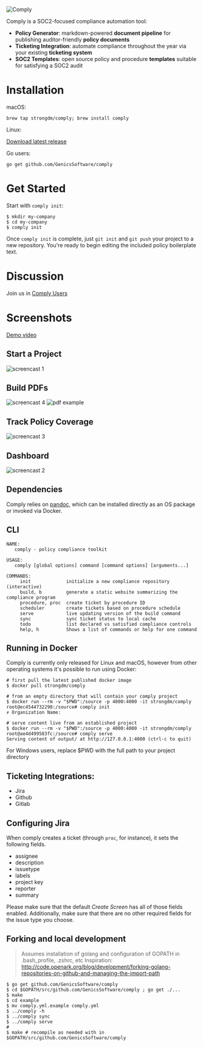 ![Comply](https://github.com/GenicsSoftware/comply/blob/master/logo.png)

Comply is a SOC2-focused compliance automation tool:

- **Policy Generator**: markdown-powered **document pipeline** for publishing auditor-friendly **policy documents**
- **Ticketing Integration**: automate compliance throughout the year via your existing **ticketing system**
- **SOC2 Templates**: open source policy and procedure **templates** suitable for satisfying a SOC2 audit

# Installation

macOS:

`brew tap strongdm/comply; brew install comply`

Linux:

[Download latest release](https://github.com/GenicsSoftware/comply/releases)

Go users:

`go get github.com/GenicsSoftware/comply`

# Get Started

Start with `comply init`:

```
$ mkdir my-company
$ cd my-company
$ comply init
```

Once `comply init` is complete, just `git init` and `git push` your project to a new repository. You're ready to begin editing the included policy boilerplate text.

# Discussion

Join us in [Comply Users](https://join.slack.com/t/comply-users/shared_invite/zt-4k3f46wy-Cs1DceznNvAL~lnW9_HjIA)

# Screenshots

[Demo video](https://vimeo.com/270257486)

## Start a Project
![screencast 1](sc-1.gif)

## Build PDFs
![screencast 4](sc-4.gif)
![pdf example](pdf-example.png)


## Track Policy Coverage
![screencast 3](sc-2.gif)

## Dashboard
![screencast 2](sc-3.gif)

## Dependencies

Comply relies on [pandoc](https://pandoc.org/), which can be installed directly as an OS package or invoked via Docker.

## CLI

```
NAME:
   comply - policy compliance toolkit

USAGE:
   comply [global options] command [command options] [arguments...]

COMMANDS:
     init             initialize a new compliance repository (interactive)
     build, b         generate a static website summarizing the compliance program
     procedure, proc  create ticket by procedure ID
     scheduler        create tickets based on procedure schedule
     serve            live updating version of the build command
     sync             sync ticket status to local cache
     todo             list declared vs satisfied compliance controls
     help, h          Shows a list of commands or help for one command
```

## Running in Docker

Comply is currently only released for Linux and macOS, however from other operating systems it's possible to run using Docker:

```
# first pull the latest published docker image
$ docker pull strongdm/comply

# from an empty directory that will contain your comply project
$ docker run --rm -v "$PWD":/source -p 4000:4000 -it strongdm/comply
root@ec4544732298:/source# comply init
✗ Organization Name:

# serve content live from an established project
$ docker run --rm -v "$PWD":/source -p 4000:4000 -it strongdm/comply
root@ae4d499583fc:/source# comply serve
Serving content of output/ at http://127.0.0.1:4000 (ctrl-c to quit)
```

For Windows users, replace $PWD with the full path to your project directory


## Ticketing Integrations:
- Jira
- Github
- Gitlab

## Configuring Jira
When comply creates a ticket (through `proc`, for instance), it sets the following fields.

- assignee
- description
- issuetype
- labels
- project key
- reporter
- summary

Please make sure that the default *Create Screen* has all of those fields enabled. Additionally, make sure that there are no other required fields for the issue type you choose.




## Forking and local development
> Assumes installation of golang and configuration of GOPATH in .bash_profile, .zshrc, etc
> Inspiration: http://code.openark.org/blog/development/forking-golang-repositories-on-github-and-managing-the-import-path

```
$ go get github.com/GenicsSoftware/comply
$ cd $GOPATH/src/github.com/GenicsSoftware/comply ; go get ./...
$ make
$ cd example
$ mv comply.yml.example comply.yml
$ ../comply -h
$ ../comply sync
$ ../comply serve
#
$ make # recompile as needed with in $GOPATH/src/github.com/GenicsSoftware/comply
```
